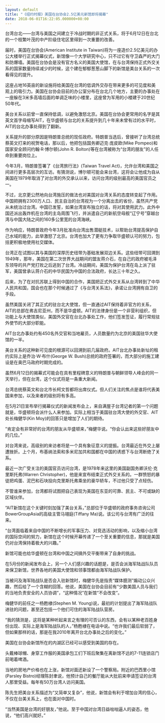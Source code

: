 ```yaml
---
layout: default
title: "《纽约时报》美国在台协会2.5亿美元新馆即将揭幕"
date: 2018-06-01T16:22:05.000000+08:00
---
```


台湾台北——台湾与美国之间建立于冷战时期的非正式关系，将于6月12日在台北的一个枝繁叶茂的中产阶级住宅区里得到一次重要的改善。

届时，美国在台协会(American Institute in Taiwan)将为一座造价2.5亿美元的办公大楼举行正式揭幕仪式，新馆像一个大学研究中心，只不过它有守卫森严的大门和防爆墙。美国在台协会是没有官方名义的美国大使馆，在与台湾保持正式外交关系的国家数量持续减少的时候，这个建在郁郁葱葱山脚下的新馆是美台关系的一次看得见的提升。

这座占地16英亩的新设施将给美国在台湾的低调外交存在带来更多的可见度和美观上的吸引力。美国在台协会目前的办公室分布在台北几个地方，主要的办事处在一座躲在3米多高墙后面的单调乏味的小楼里，这座曾为军用的小楼建于20世纪50年代。

美台关系以前曾一直保持低调，以避免激怒北京。美国在台协会更常用的名字是其英文首字母缩写AIT，在华盛顿与台北的关系提升到几十年来未曾有过的水平时，AIT的台北办事处得到了翻新。

关系提升的部分原因是特朗普总统的现任政府。特朗普当选后，曾接听了台湾总统蔡英文打来的祝贺电话，那以后，他把包括国务卿迈克·庞皮欧(Mike Pompeo)和国家安全顾问约翰·R·博尔顿(John R. Bolton)等在台湾被称为“台湾的朋友”的人任命到重要岗位上。

今年3月，特朗普签署了《台湾旅行法》(Taiwan Travel Act)，允许台湾和美国之间进行更多高层次的互访。有猜测说，博尔顿可能会来台湾，这将会让他成为自从美国在1979年取消了对台湾的外交承认以来，访问台湾的级别最高的美国官员之一。

不过，北京更公然地向台湾施压的做法也对美国对台湾关系的态度转变起了作用。中国把拥有2300万人口、民主自治的台湾视为一个分离出去的省份，虽然共产党从未统治过台湾。中国已发誓，如果台湾宣布独立的话，将对其使用武力。此外中国还派出轰炸机在台湾的主岛周围飞行，并派遣自己的新航空母舰“辽宁号”穿越台湾与中国大陆之间的160多公里宽的台湾海峡。

作为响应，特朗普政府今年3月批准向台湾出售潜艇技术，以帮助台湾提高保护自己水域的能力，此举激怒了北京。台湾也加大了更有力争取华盛顿认可的努力，包括更积极地使用社交媒体。

台湾正在试图以其与美国的深厚历史纽带为基础发展双边关系。这些纽带可回溯到1949年，那年，美国在第二次世界大战期间的盟友蒋介石，在自己的政府被毛泽东领导的共产党打败之后逃到了台湾。冷战期间，美国为保护台湾在岛上派了驻军，美国曾承认蒋介石的中华民国为中国的合法政府，长达三十年之久。

后来，为了在对抗苏联上得到中国的合作，美国把正式外交关系从台湾转到了中华人民共和国，国会也在那个时候通过了《与台湾关系法》，承诺让台湾拥有自卫的手段。

虽然美国关闭了其正式的驻台北大使馆，但一直通过AIT保持着非官方的关系，AIT的总部在弗吉尼亚州，而不是华盛顿。AIT的法律身份是一个非营利组织，但功能上与大使馆类似，美国外交官在台北办事处工作，他们签发签证，履行常规驻外使节的大部分职能。

AIT台北办事处约有450名外交官和当地雇员，人员数量约为北京的美国驻华大使馆的一半。

美台关系的这种新可见度的根源可以回溯到前几届政府。AIT台北办事处新址的租约实际上是乔治·W·布什(George W. Bush)总统的政府签署的，而大部分的施工建设是在奥巴马政府时期完成的。

虽然6月12日的揭幕式可能会在具有里程碑意义的特朗普与朝鲜领导人峰会的同一天举行，但在台湾，这个仪式将是一条重大新闻。

台湾总统蔡英文和台北市长柯文哲都将出席仪式。但人们关注的焦点是谁将代表美国来参加，以及来者的级别将有多高。

在5月21日宣布举行揭幕仪式的新闻发布会上，来自满屋子台湾记者的第一个问题就是，华盛顿将会派什么人来参加。实际上相当于美国驻台湾大使的外交官、AIT处长梅健华(Kin Moy)的回答只是增加了人们的期待。

“肯定会有非常好的台湾的朋友从华盛顿来，”梅健华说。“你会认出来这些好朋友中的几位。”

对台湾来说，高级别的来访者将是一个具有象征意义的提振。台湾最近在外交上屡遭挫折。上个月，布基纳法索和多米尼加共和国都在中国的诱惑下与台湾断绝了关系。

最近一次广受关注的美国官员访问台湾，是1978年来这里的美国副国务卿沃伦·克里斯托弗(Warren Christopher)，他是来宣布结束正式外交关系的。一群愤怒的暴徒把鸡蛋、泥巴和石块投向克里斯托弗乘坐的豪华轿车，不过他只受了点轻伤。

不管谁来参加，台湾都将试图把自己表现为美国在东亚的可靠、民主、不可或缺的区域伙伴。

“AIT新馆在这个关键时刻加强了美台关系，”总部位于华盛顿的政府事务咨询公司BowerGroupAsia的高级主管马翊庭(Tiffany Ma)说。该公司与台湾有广泛的往来。

“台湾面临着来自中国的不断增长的军事压力、对竞选活动的影响，以及缩小台湾的国际空间的努力，新馆在这个时候开幕传递了一个至关重要的信息，那就是美国仍对台湾保持着极大的兴趣。”

新馆可能也给华盛顿在台湾和中国之间搞外交平衡带来了自身的挑战。

在5月份的新闻发布会上，另一个人们感兴趣的话题是，是否会派海军陆战队队员来保卫新馆，世界各地的美国大使馆和领事馆都由海军陆战队保护。

当被问及海军陆战队是否会入驻新馆时，梅健华先是指责“媒体臆测”煽动公众兴趣，然后给了一个含糊的回答。他说，美国在台协会目前有“少数美国人员与我们的当地负责安全的人员协调”，“这种情况”在新馆“不会改变”。

梅健华的前任之一杨甦棣(Stephen M. Young)说，最初的计划提出了海军陆战队进驻的问题，甚至还包括一个他们可住的海军陆战队营房。

“我的猜测是，这将是某种听起来言之有理的可否认的东西，会有以某种老百姓身份出现、实际上是海军陆战队的人，”杨甦棣在电话中说。“也许我们最后软弱了，但如果那样的话，那是在我2010年离开台北办事处之后的变化。”

美国在台协会新馆所在的内湖区已经可以感受到美国的存在。

头戴棒球帽、身穿工作服的美国承包工们下班后聚集在离新馆不远的7-11连锁店门前喝着啤酒。

当地的房地产价格也在上涨，新馆对面还新设了一个警察局。附近的巴西里小馆(Parsley Bistro)经理陈封聿说，他预计自己的餐厅能从大批前来申请签证的台湾人那里受益。每年有50万台湾人访问美国。

陈先生把美台关系描述为“又简单又复杂”，他说，新馆会有利于增加台湾的信心，不仅在台美关系上，也在面对中国时。

“当然美国是台湾的好朋友，”他说。至于中国对台湾日益咄咄逼人的姿态，他说，“他们高兴就好。”


